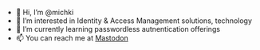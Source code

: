 - 👋 Hi, I’m @michki
- 👀 I’m interested in Identity & Access Management solutions, technology
- 🌱 I’m currently learning passwordless autnentication offerings
- 📫 You can reach me at <a rel="me" href="https://infosec.exchange/@michki">Mastodon</a>

<!---
michki/michki is a ✨ special ✨ repository because its `README.md` (this file) appears on your GitHub profile.
You can click the Preview link to take a look at your changes.
--->
